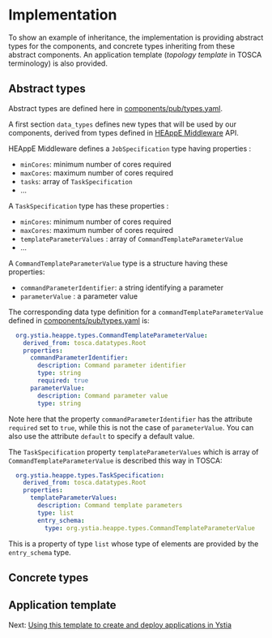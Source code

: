 # Implementation

To show an example of inheritance, the implementation is providing abstract types for the components, and concrete types inheriting from these abstract components.
An application template (*topology template* in TOSCA terminology) is also provided.

## Abstract types
Abstract types are defined here in [components/pub/types.yaml](../components/pub/types.yaml).

A first section `data_types` defines new types that will be used by our components, derived from types defined in [HEAppE Middleware](https://code.it4i.cz/ADAS/HEAppE/Middleware/wikis/home) API.

HEAppE Middleware defines a `JobSpecification` type having properties :
* `minCores`: minimum number of cores required
* `maxCores`: maximum number of cores required
* `tasks`: array of `TaskSpecification`
* ...

A `TaskSpecification` type has these properties :
* `minCores`: minimum number of cores required
* `maxCores`: maximum number of cores required
* `templateParameterValues` : array of `CommandTemplateParameterValue`
* ...

A `CommandTemplateParameterValue` type is a structure having these properties:
* `commandParameterIdentifier`: a string identifying a parameter
* `parameterValue` : a parameter value

The corresponding data type definition for a `commandTemplateParameterValue` defined in [components/pub/types.yaml](../components/pub/types.yaml) is:

```yaml
  org.ystia.heappe.types.CommandTemplateParameterValue:
    derived_from: tosca.datatypes.Root
    properties:
      commandParameterIdentifier:
        description: Command parameter identifier
        type: string
        required: true
      parameterValue:
        description: Command parameter value
        type: string
```

Note here that the property `commandParameterIdentifier`  has the attribute `required` set to `true`, while this is not the case of `parameterValue`. You can also use the attribute `default` to specify a default value.

The `TaskSpecification` property `templateParameterValues` which is array of `CommandTemplateParameterValue` is described this way in TOSCA:

```yaml
  org.ystia.heappe.types.TaskSpecification:
    derived_from: tosca.datatypes.Root
    properties:
      templateParameterValues:
        description: Command template parameters
        type: list
        entry_schema:
          type: org.ystia.heappe.types.CommandTemplateParameterValue
```

This is a property of type `list` whose type of elements are provided by the `entry_schema` type.


## Concrete types

## Application template


Next: [Using this template to create and deploy applications in Ystia](using_ystia.md)
